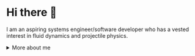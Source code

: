 # Hi there 👋
I am an aspiring systems engineer/software developer who has a vested interest in fluid dynamics and projectile physics.

<details>
<summary>
  More about me
</summary>
  
## Github Stats:
<div>
  <a href>
    <img 
      align="center" 
      src=https://github-readme-stats.vercel.app/api/top-langs/?username=erichzimmer&layout=donut&theme=darcula&show_icons=true
    />
  </a>
  
  <a href>
    <img 
      align="center" 
      src=https://github-readme-stats.vercel.app/api?username=erichzimmer&include_all_commits=true&show=reviews&show_icons=true&theme=darcula
    />
  </a>
</div>


## Core Philosophy
I believe in open-source software and hardware as it provides the basis to further society as a whole. This includes both free and paid entities as I also believe developers and engineers should have the option to provide paid services through their open-source creations (e.g., projects may be free as in source code, but not free as in beer). As such, I plan on placing significant efforts on creating different open-source software, firmware, and hardware throughout different fields to help provide the basis to spread this philosophy so everyone can benefit as a whole.

## Related Projects

### [OpenSync](https://github.com/ErichZimmer/OpenSync/tree/main)
As a first initiative acting upon my philosophy, I plan on developing the first open-source synchronizer device (also known as a digital pulse generator) for the purposes of fluid flow diagnostics. This primarily targets particle image velocimetry (PIV), an approximately instantaneous and indirect optical technique for measuring fluids, which is primarily dominated by very expensive commercial software and hardware. Although there has been recent efforts to lower the burdening costs of obtaining a PIV system, there has yet to be a complete open-source PIV system which could further reduce costs-of-ownership to a more manageable level. This is where I hope my efforts would provide some serious value to this community and further the open-source community as a whole.

### [OpenPIV](https://github.com/OpenPIV)
OpenPIV is the organization that first introduced me to fluid dynamics. OpenPIV provides open-source software to perform digital PIV analysis on already aquired images. As such, I plan to eventually extend OpenPIV to include both software and hardware components to create a complete open-source PIV solution!

</details>
<!--
**ErichZimmer/erichzimmer** is a ✨ _special_ ✨ repository because its `README.md` (this file) appears on your GitHub profile.

Here are some ideas to get you started:

- 🔭 I’m currently working on ...
- 🌱 I’m currently learning ...
- 👯 I’m looking to collaborate on ...
- 🤔 I’m looking for help with ...
- 💬 Ask me about ...
- 📫 How to reach me: ...
- 😄 Pronouns: ...
- ⚡ Fun fact: ...
-->

